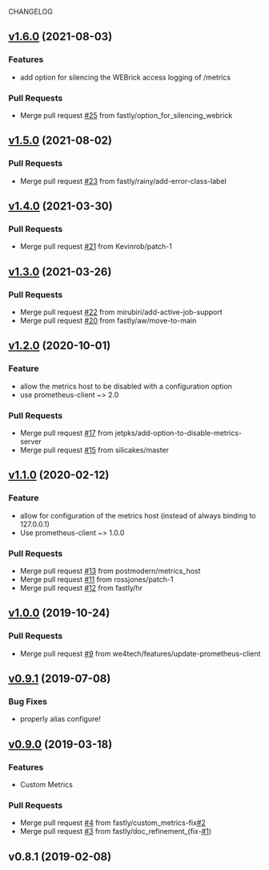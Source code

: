 CHANGELOG

<a name="v1.6.0"></a>
## [v1.6.0](https://github.com/fastly/sidekiq-prometheus/compare/v1.5.0...v1.6.0) (2021-08-03)

### Features

* add option for silencing the WEBrick access logging of /metrics

### Pull Requests

* Merge pull request [#25](https://github.com/fastly/sidekiq-prometheus/issues/25) from fastly/option_for_silencing_webrick


<a name="v1.5.0"></a>
## [v1.5.0](https://github.com/fastly/sidekiq-prometheus/compare/v1.4.0...v1.5.0) (2021-08-02)

### Pull Requests

* Merge pull request [#23](https://github.com/fastly/sidekiq-prometheus/issues/23) from fastly/rainy/add-error-class-label


<a name="v1.4.0"></a>
## [v1.4.0](https://github.com/fastly/sidekiq-prometheus/compare/v1.3.0...v1.4.0) (2021-03-30)

### Pull Requests

* Merge pull request [#21](https://github.com/fastly/sidekiq-prometheus/issues/21) from Kevinrob/patch-1


<a name="v1.3.0"></a>
## [v1.3.0](https://github.com/fastly/sidekiq-prometheus/compare/v1.2.0...v1.3.0) (2021-03-26)

### Pull Requests

* Merge pull request [#22](https://github.com/fastly/sidekiq-prometheus/issues/22) from mirubiri/add-active-job-support
* Merge pull request [#20](https://github.com/fastly/sidekiq-prometheus/issues/20) from fastly/aw/move-to-main

<a name="v1.2.0"></a>
## [v1.2.0](https://github.com/fastly/sidekiq-prometheus/compare/v1.1.0...v1.2.0) (2020-10-01)

### Feature

* allow the metrics host to be disabled with a configuration option
* use prometheus-client ~> 2.0

### Pull Requests

* Merge pull request [#17](https://github.com/fastly/sidekiq-prometheus/issues/17) from jetpks/add-option-to-disable-metrics-server
* Merge pull request [#15](https://github.com/fastly/sidekiq-prometheus/issues/15) from silicakes/master

<a name="v1.1.0"></a>
## [v1.1.0](https://github.com/fastly/sidekiq-prometheus/compare/v1.0.1...v1.1.0) (2020-02-12)

### Feature

* allow for configuration of the metrics host (instead of always binding to 127.0.0.1)
* Use prometheus-client ~> 1.0.0

### Pull Requests

* Merge pull request [#13](https://github.com/fastly/sidekiq-prometheus/issues/13) from postmodern/metrics_host
* Merge pull request [#11](https://github.com/fastly/sidekiq-prometheus/issues/11) from rossjones/patch-1
* Merge pull request [#12](https://github.com/fastly/sidekiq-prometheus/issues/12) from fastly/hr

<a name="v1.0.0"></a>
## [v1.0.0](https://github.com/fastly/sidekiq-prometheus/compare/v0.9.1...v1.0.0) (2019-10-24)

### Pull Requests

* Merge pull request [#9](https://github.com/fastly/sidekiq-prometheus/issues/9) from we4tech/features/update-prometheus-client


<a name="v0.9.1"></a>
## [v0.9.1](https://github.com/fastly/sidekiq-prometheus/compare/v0.9.0...v0.9.1) (2019-07-08)

### Bug Fixes

* properly alias configure!


<a name="v0.9.0"></a>
## [v0.9.0](https://github.com/fastly/sidekiq-prometheus/compare/v0.8.1...v0.9.0) (2019-03-18)

### Features

* Custom Metrics

### Pull Requests

* Merge pull request [#4](https://github.com/fastly/sidekiq-prometheus/issues/4) from fastly/custom_metrics-fix[#2](https://github.com/fastly/sidekiq-prometheus/issues/2)
* Merge pull request [#3](https://github.com/fastly/sidekiq-prometheus/issues/3) from fastly/doc_refinement_(fix-[#1](https://github.com/fastly/sidekiq-prometheus/issues/1))


<a name="v0.8.1"></a>
## v0.8.1 (2019-02-08)

